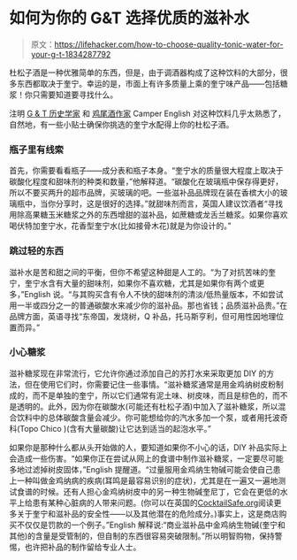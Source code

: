 # 如何为你的 G&T 选择优质的滋补水

> 原文：<https://lifehacker.com/how-to-choose-quality-tonic-water-for-your-g-t-1834287792>

杜松子酒是一种优雅简单的东西，但是，由于调酒器构成了这种饮料的大部分，很多东西都取决于奎宁。幸运的是，市面上有许多质量上乘的奎宁味产品——包括糖浆！你只需要知道要寻找什么。



注明 [G & T 历史学家](https://www.amazon.com/Tonic-Water-AKA-Camper-English-ebook/dp/B01MXOAPOC?asc_campaign=InlineText&asc_refurl=https://lifehacker.com/how-to-choose-quality-tonic-water-for-your-g-t-1834287792&asc_source=&tag=kinjalifehackerlink-20) 和 [鸡尾酒作家](https://www.alcademics.com) Camper English 对这种饮料几乎太熟悉了，自然地，有一些小贴士确保你挑选的奎宁水配得上你的杜松子酒。

### 瓶子里有线索

首先，你需要看看瓶子——成分表和瓶子本身。“奎宁水的质量很大程度上取决于碳酸化程度和甜味剂的种类和数量，”他解释道。“碳酸化在玻璃瓶中保存得更好，所以不要买两升的超市品牌，买玻璃的吧。一些滋补品品牌现在装在香槟大小的玻璃瓶中，当你分享时，这是很好的选择。”就甜味剂而言，英国人建议饮酒者“寻找用除高果糖玉米糖浆之外的东西增甜的滋补品，如蔗糖或龙舌兰糖浆。如果你喜欢喝伏特加奎宁水，花香型奎宁水(比如接骨木花)就是为你设计的。”

### 跳过轻的东西

滋补水是苦和甜之间的平衡，但你不希望这种甜是人工的。“为了对抗苦味的奎宁，奎宁水含有大量的甜味剂，如果你不喜欢糖，尤其是如果你有两个或更多，”English 说。“与其购买含有令人不快的甜味剂的清淡/低热量版本，不如尝试用一半或四分之一的普通碳酸水来减少你的滋补品。那也省钱；品质滋补品贵。”在品牌方面，英语寻找“东帝国，发烧树，Q 补品，托马斯亨利，但可用性因地理位置而异。”

### 小心糖浆

滋补糖浆现在非常流行，它允许你通过添加自己的苏打水来采取更加 DIY 的方法，但在使用它们时，你需要记住一些事情。“滋补糖浆通常是用金鸡纳树皮粉制成的，而不是单独的奎宁，所以它们通常有泥土味、树皮味，而且是棕色的，而不是透明的。此外，因为你在碳酸水(可能还有杜松子酒)中加入了滋补糖浆，所以混合饮料中的总体碳酸含量会减少。你可能想给你的汽水多加一个泵，或者用托波奇科(Topo Chico )(含有大量碳酸)让它达到适当的起泡水平。”

如果你是那种什么都从头开始做的人，要知道如果你不小心的话，DIY 补品实际上会造成一些伤害。“如果你正在尝试从网上的食谱中制作滋补糖浆，一定要尽可能多地过滤掉树皮固体，”English 提醒道。“过量服用金鸡纳生物碱可能会使自己患上一种叫做金鸡纳病的疾病(耳鸣是最容易识别的症状)，尤其是在一遍又一遍地测试食谱的时候。还有人担心金鸡纳树皮中的另一种生物碱奎尼丁，它会在更低的水平上给患有某种心脏病的人带来问题。(你可以在英国的[CocktailSafe.org](https://www.cocktailsafe.org/quinine-tonic-water-cinchona-bark.html)阅读更多关于奎宁和滋补品的安全性——以及其他潜在的危险成分。)事实上，这是商店购买不仅仅是罚款的一个例子。”English 解释说:“商业滋补品中金鸡纳生物碱(奎宁和其他)的含量是受管制的，但自制的东西很容易突破限制。”所以明智购物，保持警惕，也许把补品的制作留给专业人士。